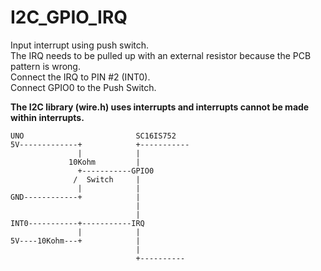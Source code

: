 # I2C_GPIO_IRQ
Input interrupt using push switch.   
The IRQ needs to be pulled up with an external resistor because the PCB pattern is wrong.   
Connect the IRQ to PIN #2 (INT0).   
Connect GPIO0 to the Push Switch.   

__The I2C library (wire.h) uses interrupts and interrupts cannot be made within interrupts.__   


```
UNO                         SC16IS752
5V-------------+            +-----------
               |            |
             10Kohm         |
               +-----------GPIO0
              /  Switch     |
               |            |
GND------------+            |
                            |
                            |
INT0-----------+-----------IRQ
               |            |
5V----10Kohm---+            |
                            |
                            +----------

```
